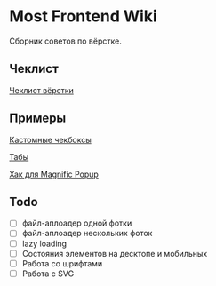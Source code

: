 # Most Frontend Wiki

Сборник советов по вёрстке.

## Чеклист

[Чеклист вёрстки](./pages/checklist.md)

## Примеры

[Кастомные чекбоксы](./pages/custom-checkbox.md)

[Табы](./pages/tabs.md)

[Хак для Magnific Popup](./pages/magnific-popup.md)

## Todo

* [ ] файл-аплоадер одной фотки
* [ ] файл-аплоадер нескольких фоток
* [ ] lazy loading
* [ ] Состояния элементов на десктопе и мобильных
* [ ] Работа со шрифтами
* [ ] Работа с SVG